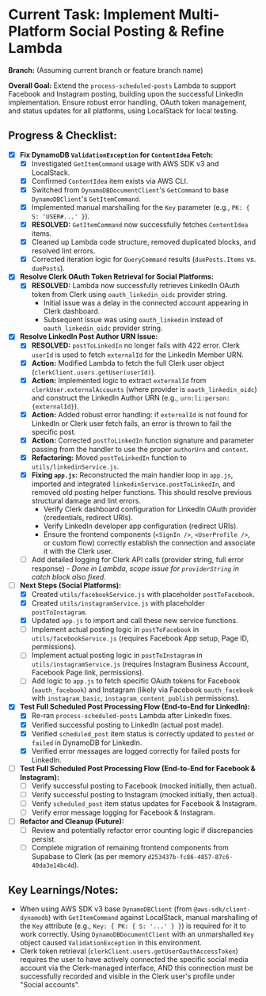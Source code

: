 # Current Task: Implement Multi-Platform Social Posting & Refine Lambda

**Branch:** (Assuming current branch or feature branch name)

**Overall Goal:** Extend the `process-scheduled-posts` Lambda to support Facebook and Instagram posting, building upon the successful LinkedIn implementation. Ensure robust error handling, OAuth token management, and status updates for all platforms, using LocalStack for local testing.

## Progress & Checklist:

- [x] **Fix DynamoDB `ValidationException` for `ContentIdea` Fetch:**
    - [x] Investigated `GetItemCommand` usage with AWS SDK v3 and LocalStack.
    - [x] Confirmed `ContentIdea` item exists via AWS CLI.
    - [x] Switched from `DynamoDBDocumentClient`'s `GetCommand` to base `DynamoDBClient`'s `GetItemCommand`.
    - [x] Implemented manual marshalling for the `Key` parameter (e.g., `PK: { S: 'USER#...' }`).
    - [x] **RESOLVED:** `GetItemCommand` now successfully fetches `ContentIdea` items.
    - [x] Cleaned up Lambda code structure, removed duplicated blocks, and resolved lint errors.
    - [x] Corrected iteration logic for `QueryCommand` results (`duePosts.Items` vs. `duePosts`).

- [x] **Resolve Clerk OAuth Token Retrieval for Social Platforms:**
    - [x] **RESOLVED:** Lambda now successfully retrieves LinkedIn OAuth token from Clerk using `oauth_linkedin_oidc` provider string.
        - Initial issue was a delay in the connected account appearing in Clerk dashboard.
        - Subsequent issue was using `oauth_linkedin` instead of `oauth_linkedin_oidc` provider string.

- [x] **Resolve LinkedIn Post Author URN Issue:**
    - [x] **RESOLVED:** `postToLinkedIn` no longer fails with 422 error. Clerk `userId` is used to fetch `externalId` for the LinkedIn Member URN.
    - [x] **Action:** Modified Lambda to fetch the full Clerk user object (`clerkClient.users.getUser(userId)`).
    - [x] **Action:** Implemented logic to extract `externalId` from `clerkUser.externalAccounts` (where provider is `oauth_linkedin_oidc`) and construct the LinkedIn Author URN (e.g., `urn:li:person:{externalId}`).
    - [x] **Action:** Added robust error handling: if `externalId` is not found for LinkedIn or Clerk user fetch fails, an error is thrown to fail the specific post.
    - [x] **Action:** Corrected `postToLinkedIn` function signature and parameter passing from the handler to use the proper `authorUrn` and `content`.
    - [x] **Refactoring:** Moved `postToLinkedIn` function to `utils/linkedinService.js`.
    - [x] **Fixing `app.js`:** Reconstructed the main handler loop in `app.js`, imported and integrated `linkedinService.postToLinkedIn`, and removed old posting helper functions. This should resolve previous structural damage and lint errors.
        - Verify Clerk dashboard configuration for LinkedIn OAuth provider (credentials, redirect URIs).
        - Verify LinkedIn developer app configuration (redirect URIs).
        - Ensure the frontend components (`<SignIn />`, `<UserProfile />`, or custom flow) correctly establish the connection and associate it with the Clerk user.
    - [ ] Add detailed logging for Clerk API calls (provider string, full error response) - *Done in Lambda, scope issue for `providerString` in catch block also fixed.*

- [ ] **Next Steps (Social Platforms):**
    - [x] Created `utils/facebookService.js` with placeholder `postToFacebook`.
    - [x] Created `utils/instagramService.js` with placeholder `postToInstagram`.
    - [x] Updated `app.js` to import and call these new service functions.
    - [ ] Implement actual posting logic in `postToFacebook` in `utils/facebookService.js` (requires Facebook App setup, Page ID, permissions).
    - [ ] Implement actual posting logic in `postToInstagram` in `utils/instagramService.js` (requires Instagram Business Account, Facebook Page link, permissions).
    - [ ] Add logic to `app.js` to fetch specific OAuth tokens for Facebook (`oauth_facebook`) and Instagram (likely via Facebook `oauth_facebook` with `instagram_basic`, `instagram_content_publish` permissions).

- [x] **Test Full Scheduled Post Processing Flow (End-to-End for LinkedIn):**
    - [x] Re-ran `process-scheduled-posts` Lambda after LinkedIn fixes.
    - [x] Verified successful posting to LinkedIn (actual post made).
    - [x] Verified `scheduled_post` item status is correctly updated to `posted` or `failed` in DynamoDB for LinkedIn.
    - [x] Verified error messages are logged correctly for failed posts for LinkedIn.
- [ ] **Test Full Scheduled Post Processing Flow (End-to-End for Facebook & Instagram):**
    - [ ] Verify successful posting to Facebook (mocked initially, then actual).
    - [ ] Verify successful posting to Instagram (mocked initially, then actual).
    - [ ] Verify `scheduled_post` item status updates for Facebook & Instagram.
    - [ ] Verify error message logging for Facebook & Instagram.

- [ ] **Refactor and Cleanup (Future):**
    - [ ] Review and potentially refactor error counting logic if discrepancies persist.
    - [ ] Complete migration of remaining frontend components from Supabase to Clerk (as per memory `d253437b-fc86-4857-87c6-40da3e14bc4d`).

## Key Learnings/Notes:

*   When using AWS SDK v3 base `DynamoDBClient` (from `@aws-sdk/client-dynamodb`) with `GetItemCommand` against LocalStack, manual marshalling of the `Key` attribute (e.g., `Key: { PK: { S: '...' } }`) is required for it to work correctly. Using `DynamoDBDocumentClient` with an unmarshalled `Key` object caused `ValidationException` in this environment.
*   Clerk token retrieval (`clerkClient.users.getUserOauthAccessToken`) requires the user to have actively connected the specific social media account via the Clerk-managed interface, AND this connection must be successfully recorded and visible in the Clerk user's profile under "Social accounts".
